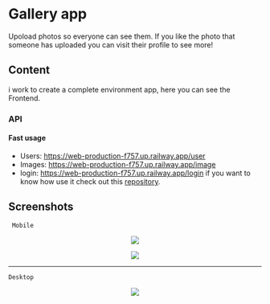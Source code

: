 
# Gallery app

Upoload photos so everyone can see them. 
If you like the photo that someone has uploaded you can visit their profile to see more!

##  Content
i work to create a complete environment app, here you can see the Frontend.

### API

#### Fast usage
- Users: https://web-production-f757.up.railway.app/user
- Images: https://web-production-f757.up.railway.app/image
- login: https://web-production-f757.up.railway.app/login
if you want to know how use it check out this [repository](https://github.com/benitodev/gallery-api).

## Screenshots
     Mobile

<p align="center"> <img src="https://user-images.githubusercontent.com/79734013/187800884-773a70cf-a7a9-487a-bc4c-8ccbde59741f.PNG"> </p>

<p align="center"> <img src="https://user-images.githubusercontent.com/79734013/187802098-070489f7-b9af-4585-af55-5fd67918485f.PNG"> </p>


***


    Desktop
    
<p align="center"> <img src="https://user-images.githubusercontent.com/79734013/187802076-055a8acd-887e-4bf1-983a-c17019938f16.PNG"> </p>

